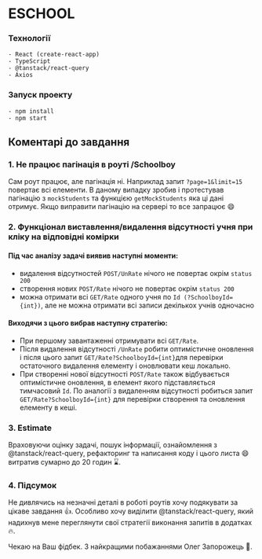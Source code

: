 # ESCHOOL

### Технології

```
- React (create-react-app)
- TypeScript
- @tanstack/react-query
- Axios
```

### Запуск проекту

```
- npm install
- npm start
```

## Коментарі до завдання

### 1. Не працює пагінація в роуті /Schoolboy

Сам роут працює, але пагінація ні. Наприклад запит `?page=1&limit=15` повертає всі елементи. В даному випадку зробив і протестував пагінацію з `mockStudents` та функцією `getMockStudents` яка ці дані отримує. Якщо виправити пагінацію на сервері то все запрацює :smile:

### 2. Функціонал виставлення/видалення відсутності учня при кліку на відповідні комірки

#### Під час аналізу задачі виявив наступні моменти:

- видалення відсутностей `POST/UnRate` нічого не повертає окрім `status 200`
- створення нових `POST/Rate` нічого не повертає окрім `status 200`
- можна отримати всі `GET/Rate` одного учня по `Id (?SchoolboyId={int})`, але не можна отримати всі записи декількох учнів одночасно

#### Виходячи з цього вибрав наступну стратегію:

- При першому завантаженні отримувати всі `GET/Rate`.
- Після видалення відсутності `/UnRate` робити оптимістичне оновлення і після цього запит `GET/Rate?SchoolboyId={int}`для перевірки остаточного видалення елементу і оновлювати кеш локально.
- При створенні нової відсутності `POST/Rate` також відбувається оптимістичне оновлення, в елемент якого підставляється тимчасовий `Id`. По аналогії з видаленням відсутності робиться запит `GET/Rate?SchoolboyId={int}` для перевірки створення та оновлення елементу в кеші.

### 3. Estimate

Враховуючи оцінку задачі, пошук інформації, ознайомлення з @tanstack/react-query, рефакторинг та написання коду і цього листа :smile: витратив сумарно до 20 годин :hourglass:.

### 4. Підсумок

Не дивлячись на незначні деталі в роботі роутів хочу подякувати за цікаве завдання :+1:. Особливо хочу виділити @tanstack/react-query, який надихнув мене переглянути свої стратегії виконання запитів в додатках :fire:.

Чекаю на Ваш фідбек.
З найкращими побажаннями Олег Запорожець 🤝.

